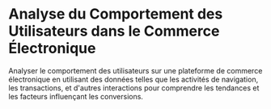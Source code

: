 # Analyse du Comportement des Utilisateurs dans le Commerce Électronique
Analyser le comportement des utilisateurs sur une plateforme de commerce électronique en utilisant des données telles que les activités de navigation, les transactions, et d'autres interactions pour comprendre les tendances et les facteurs influençant les conversions.
